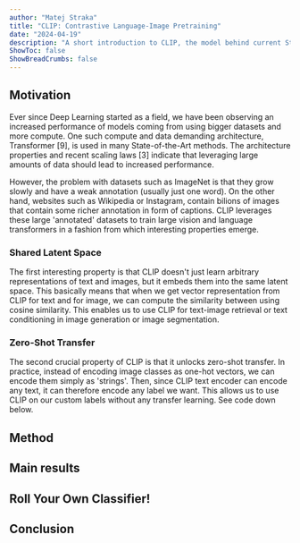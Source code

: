 ```yaml
---
author: "Matej Straka"
title: "CLIP: Contrastive Language-Image Pretraining"
date: "2024-04-19"
description: "A short introduction to CLIP, the model behind current State-of-the-Art Computer Vision models."
ShowToc: false
ShowBreadCrumbs: false
---
```


## Motivation
Ever since Deep Learning started as a field, we have been observing an increased performance of models coming
from using bigger datasets and more compute. One such compute and data demanding architecture, Transformer [9],
is used in many State-of-the-Art methods. The architecture properties and recent scaling laws [3] indicate that
leveraging large amounts of data should lead to increased performance.

However, the problem with datasets such as ImageNet is that they grow slowly and have a weak annotation 
(usually just one word). On the other hand, websites such as Wikipedia or Instagram, contain bilions of images that
contain some richer annotation in form of captions. CLIP leverages these large 'annotated' datasets to train large
vision and language transformers in a fashion from which interesting properties emerge.

### Shared Latent Space
The first interesting property is that CLIP doesn't just learn arbitrary representations of text and images,
but it embeds them into the same latent space. This basically means that when we get vector representation from CLIP
for text and for image, we can compute the similarity between using cosine similarity. This enables us to use CLIP
for text-image retrieval or text conditioning in image generation or image segmentation.

### Zero-Shot Transfer
The second crucial property of CLIP is that it unlocks zero-shot transfer. In practice, instead of encoding image classes
as one-hot vectors, we can encode them simply as 'strings'. Then, since CLIP text encoder can encode any text, it can
therefore encode any label we want. This allows us to use CLIP on our custom labels without any transfer learning.
See code down below.

## Method


## Main results

## Roll Your Own Classifier!

## Conclusion


